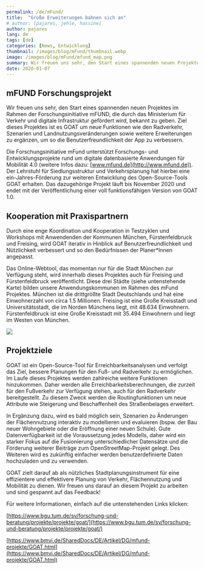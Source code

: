 ```yaml
---
permalink: /de/mFund/
title:  "Große Erweiterungen bahnen sich an"
# author: [pajares, jehle, hassine]
author: pajares
lang: de
tags: [de]
categories: [News, Entwicklung]
thumbnail: /images/blog/mFund/thumbnail.webp
image: /images/blog/mFund/mfund_map.png
summary: Wir freuen uns sehr, den Start eines spannenden neuen Projektes im Rahmen der Forschungsinitiative mFUND, die durch das Ministerium für Verkehr und digitale Infrastruktur gefördert wird, bekannt zu geben.
date: 2020-01-07
---
```

## mFUND Forschungsprojekt

Wir freuen uns sehr, den Start eines spannenden neuen Projektes im Rahmen der Forschungsinitiative mFUND, die durch das Ministerium für Verkehr und digitale Infrastruktur gefördert wird, bekannt zu geben. Ziel dieses Projektes ist es GOAT um neue Funktionen wie den Radverkehr, Szenarien und Landnutzungsveränderungen sowie weitere Erweiterungen zu ergänzen, um so die Benutzerfreundlichkeit der App zu verbessern.

Die Forschungsinitiative mFund unterstützt Forschungs- und Entwicklungsprojekte rund um digitale datenbasierte Anwendungen für Mobilität 4.0 (weitere Infos dazu: [www.mfund.de](http://www.mfund.de)). Der Lehrstuhl für Siedlungsstruktur und Verkehrsplanung hat hierbei eine ein-Jahres-Förderung zur weiteren Entwicklung des Open-Source-Tools GOAT erhalten. Das dazugehörige Projekt läuft bis November 2020 und endet mit der Veröffentlichung einer voll funktionsfähigen Version von GOAT 1.0. 

## Kooperation mit Praxispartnern

Durch eine enge Koordination und Kooperation in Testzyklen und Workshops mit Anwendenden der Kommunen München, Fürstenfeldbruck und Freising, wird GOAT iterativ in Hinblick auf Benutzerfreundlichkeit und Nützlichkeit verbessert und so den Bedürfnissen der Planer*Innen angepasst.

Das Online-Webtool, das momentan nur für die Stadt München zur Verfügung steht, wird innerhalb dieses Projektes auch für Freising und Fürstenfeldbruck veröffentlicht. Diese drei Städte (siehe untenstehende Karte) bilden unsere Anwendungskommunen im Rahmen des mFund Projektes. München ist die drittgrößte Stadt Deutschlands und hat eine Einwohnerzahl von circa 1.5 Millionen. Freising ist eine Große Kreisstadt und Universitätsstadt, die im Norden Münchens liegt, mit 48.634 Einwohnern. Fürstenfeldbruck ist eine Große Kreisstadt mit 35.494 Einwohnern und liegt im Westen von München. 

![](/images/blog/mFund/mfund_map.png)

## Projektziele

GOAT ist ein Open-Source-Tool für Erreichbarkeitsanalysen und verfolgt das Ziel, bessere Planungen für den Fuß- und Radverkehr zu ermöglichen. Im Laufe dieses Projektes werden zahlreiche weitere Funktionen hinzukommen. Daher werden alle Erreichbarkeitsberechnungen, die zurzeit für den Fußverkehr zur Verfügung stehen, auch für den Radverkehr bereitgestellt. Zu diesem Zweck werden die Routingfunktionen um neue Attribute wie Steigerung und Beschaffenheit des Straßenbelages erweitert.

In Ergänzung dazu, wird es bald möglich sein, Szenarien zu Änderungen der Flächennutzung interaktiv zu modellieren und evaluieren (bspw. der Bau neuer Wohngebiete oder die Eröffnung einer neuen Schule). Gute Datenverfügbarkeit ist die Voraussetzung jedes Modells, daher wird ein starker Fokus auf die Fusionierung unterschiedlicher Datensätze und die Förderung weiterer Beiträge zum OpenStreetMap-Projekt gelegt. Des Weiteren wird es zukünftig einfacher werden benutzerdefinierte Daten hochzuladen und zu verwenden.

GOAT zielt darauf ab als nützliches Stadtplanungsinstrument für eine effizientere und effektivere Planung von Verkehr, Flächennutzung und Mobilität zu dienen. Wir freuen uns darauf an diesem Projekt zu arbeiten und sind gespannt auf das Feedback!

Für weitere Informationen, einfach auf die untenstehenden Links klicken:

[https://www.bgu.tum.de/sv/forschung-und-beratung/projekte/projekte/goat/](https://www.bgu.tum.de/sv/forschung-und-beratung/projekte/projekte/goat/)

[https://www.bmvi.de/SharedDocs/DE/Artikel/DG/mfund-projekte/GOAT.html](https://www.bmvi.de/SharedDocs/DE/Artikel/DG/mfund-projekte/GOAT.html)
